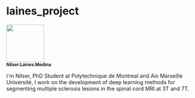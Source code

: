 # laines_project
<a href="https://github.com/Nilser3">
   <img src="https://avatars.githubusercontent.com/u/77469192?v=4?s=100" width="100px;" alt=""/>
   <br /><sub><b>Nilser Laines Medina</b></sub>
</a>

I'm Nilser, PhD Student at Polytechnique de Montreal and Aix Marseille Université, 
I work on the development of deep learning methods for segmenting multiple sclerosis lesions in the spinal cord MRI at 3T and 7T.